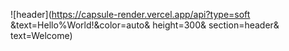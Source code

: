 ![header](https://capsule-render.vercel.app/api?type=soft &text=Hello%World!&color=auto& height=300& section=header& text=Welcome) 


